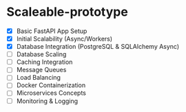 # Scaleable-prototype

- [x] Basic FastAPI App Setup
- [x] Initial Scalability (Async/Workers)
- [x] Database Integration (PostgreSQL & SQLAlchemy Async) 
- [ ] Database Scaling
- [ ] Caching Integration
- [ ] Message Queues
- [ ] Load Balancing
- [ ] Docker Containerization
- [ ] Microservices Concepts
- [ ] Monitoring & Logging
